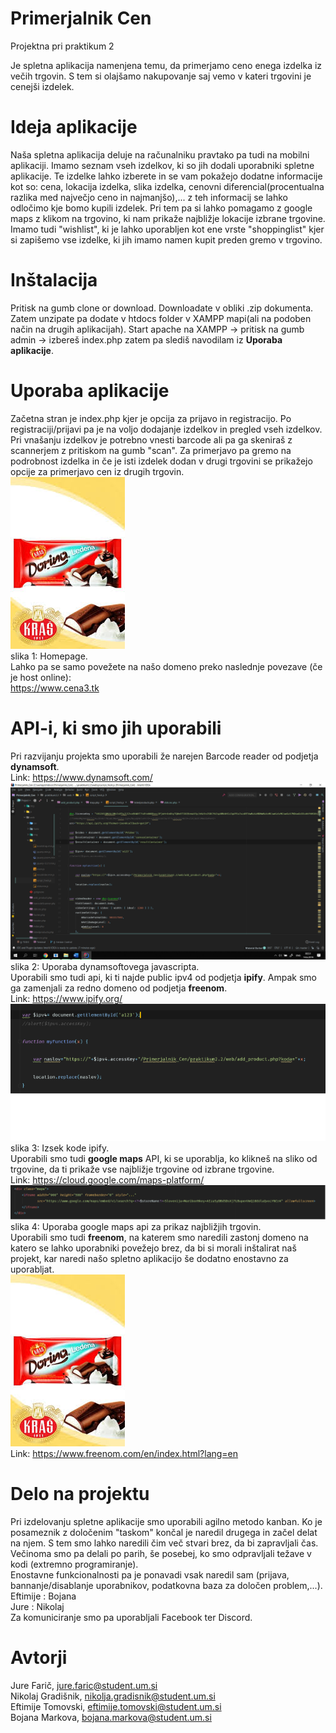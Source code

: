 # Primerjalnik Cen
Projektna pri praktikum 2

Je spletna aplikacija namenjena temu, da primerjamo ceno enega izdelka iz večih trgovin. S tem si olajšamo nakupovanje saj vemo v kateri trgovini je cenejši izdelek.

# Ideja aplikacije
Naša spletna aplikacija deluje na računalniku pravtako pa tudi na mobilni aplikaciji. Imamo seznam vseh izdelkov, ki so jih dodali uporabniki spletne aplikacije. Te izdelke lahko izberete in se vam pokažejo dodatne informacije kot so: cena, lokacija izdelka, slika izdelka, cenovni diferencial(procentualna razlika med največjo ceno in najmanjšo),... z teh informacij se lahko odločimo kje bomo kupili izdelek. Pri tem pa si lahko pomagamo z google maps z klikom na trgovino, ki nam prikaže najbližje lokacije izbrane trgovine. Imamo tudi "wishlist", ki je lahko uporabljen kot ene vrste "shoppinglist" kjer si zapišemo vse izdelke, ki jih imamo namen kupit preden gremo v trgovino.
# Inštalacija
Pritisk na gumb clone or download. Downloadate v obliki .zip dokumenta. Zatem unzipate pa dodate v htdocs folder v XAMPP mapi(ali na podoben način na drugih aplikacijah). Start apache na XAMPP -> pritisk na gumb admin -> izbereš index.php zatem pa slediš navodilam iz <b>Uporaba aplikacije</b>.
# Uporaba aplikacije
Začetna stran je index.php kjer je opcija za prijavo in registracijo. Po registraciji/prijavi pa je na voljo dodajanje izdelkov in pregled vseh izdelkov. Pri vnašanju izdelkov je potrebno vnesti barcode ali pa ga skeniraš z scannerjem z pritiskom na gumb "scan". Za primerjavo pa gremo na podrobnost izdelka in če je isti izdelek dodan v drugi trgovini se prikažejo opcije za primerjavo cen iz drugih trgovin.<br>
![alt text](https://github.com/FaricJure/Primerjalnik_Cen/blob/master/praktikum2.2/img/chocolate.jpg)<br>
slika 1: Homepage.<br>
Lahko pa se samo povežete na našo domeno preko naslednje povezave (če je host online):<br>
https://www.cena3.tk

# API-i, ki smo jih uporabili
Pri razvijanju projekta smo uporabili že narejen Barcode reader od podjetja <b>dynamsoft</b>.<br>
Link: https://www.dynamsoft.com/
<br>
![alt text](https://github.com/FaricJure/Primerjalnik_Cen/blob/master/praktikum2.2/img/slika_dynamsoft_js.png)<br>
slika 2: Uporaba dynamsoftovega javascripta.<br>
Uporabili smo tudi api, ki ti najde public ipv4 od podjetja <b>ipify</b>. Ampak smo ga zamenjali za redno domeno od podjetja <b>freenom</b>.
<br>
Link: https://www.ipify.org/
<br>
![alt text](https://github.com/FaricJure/Primerjalnik_Cen/blob/master/praktikum2.2/img/ipv4_uporaba.PNG)<br>
slika 3: Izsek kode ipify. <br>
Uporabili smo tudi <b>google maps</b> API, ki se uporablja, ko klikneš na sliko od trgovine, da ti prikaže vse najbližje trgovine od izbrane trgovine.
<br>
Link: https://cloud.google.com/maps-platform/<br>
![alt text](https://github.com/FaricJure/Primerjalnik_Cen/blob/master/praktikum2.2/img/slika_praktikum_googleapi.png)<br>
slika 4: Uporaba google maps api za prikaz najbližjih trgovin.<br>
Uporabili smo tudi <b>freenom</b>, na katerem smo naredili zastonj domeno na katero se lahko uporabniki povežejo brez, da bi si morali inštalirat naš projekt, kar naredi našo spletno aplikacijo še dodatno enostavno za uporabljat.<br>
![alt text](https://github.com/FaricJure/Primerjalnik_Cen/blob/master/praktikum2.2/img/chocolate.jpg)<br>
Link: https://www.freenom.com/en/index.html?lang=en

# Delo na projektu
Pri izdelovanju spletne aplikacije smo uporabili agilno metodo kanban. Ko je posameznik z določenim "taskom" končal je naredil drugega in začel delat na njem. S tem smo lahko naredili čim več stvari brez, da bi zapravljali čas.<br>
Večinoma smo pa delali po parih, še posebej, ko smo odpravljali težave v kodi (extremno programiranje).<br>
Enostavne funkcionalnosti pa je ponavadi vsak naredil sam (prijava, bannanje/disablanje uporabnikov, podatkovna baza za določen problem,...).<br>
Eftimije : Bojana<br>
Jure : Nikolaj<br>
Za komuniciranje smo pa uporabljali Facebook ter Discord.

# Avtorji
Jure Farič, <jure.faric@student.um.si><br>
Nikolaj Gradišnik, <nikolja.gradisnik@student.um.si> <br>
Eftimije Tomovski, <eftimije.tomovski@student.um.si> <br>
Bojana Markova, <bojana.markova@student.um.si>
